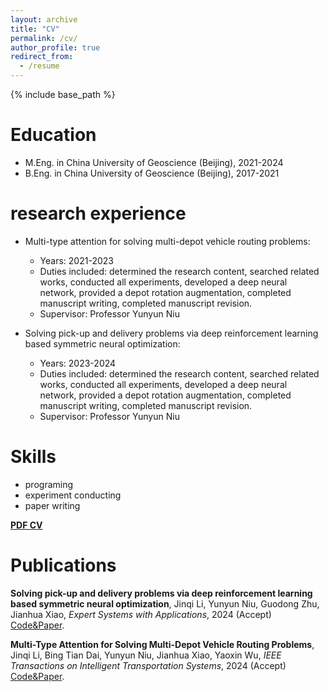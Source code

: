 ```yaml
---
layout: archive
title: "CV"
permalink: /cv/
author_profile: true
redirect_from:
  - /resume
---
```


{% include base_path %}

Education
======
* M.Eng. in China University of Geoscience (Beijing), 2021-2024
* B.Eng. in China University of Geoscience (Beijing), 2017-2021

research experience
======
* Multi-type attention for solving multi-depot vehicle routing problems: 
  * Years: 2021-2023
  * Duties included: determined the research content, searched related works, conducted all experiments, developed a deep neural network, provided a depot rotation augmentation, completed manuscript writing, completed manuscript revision.
  * Supervisor: Professor Yunyun Niu

* Solving pick-up and delivery problems via deep reinforcement learning based symmetric neural optimization:
  * Years: 2023-2024 
  * Duties included: determined the research content, searched related works, conducted all experiments, developed a deep neural network, provided a depot rotation augmentation, completed manuscript writing, completed manuscript revision.
  * Supervisor: Professor Yunyun Niu
  
Skills
======
* programing
* experiment conducting
* paper writing

[**PDF CV**](../assets/curriculum_vitae.pdf)

Publications
======
**Solving pick-up and delivery problems via deep reinforcement learning based symmetric neural optimization**, Jinqi Li, Yunyun Niu, Guodong Zhu, Jianhua Xiao, *Expert Systems with Applications*, 2024 (Accept) [Code&Paper](https://github.com/Good9T/PD-SNO).

**Multi-Type Attention for Solving Multi-Depot Vehicle Routing Problems**, Jinqi Li, Bing Tian Dai, Yunyun Niu, Jianhua Xiao, Yaoxin Wu, *IEEE Transactions on Intelligent Transportation Systems*, 2024 (Accept) [Code&Paper](https://github.com/Good9T/MD_MTA).
